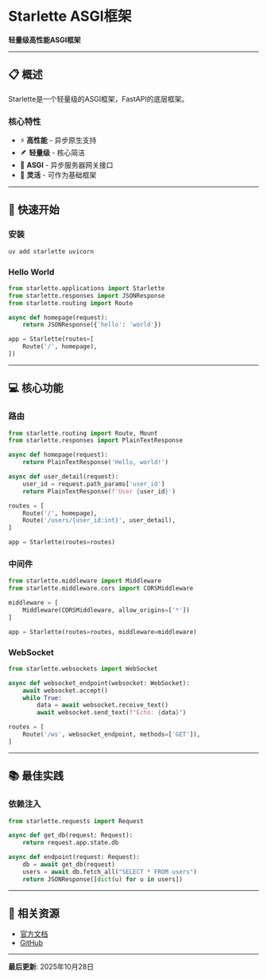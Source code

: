 # Starlette ASGI框架

**轻量级高性能ASGI框架**

---

## 📋 概述

Starlette是一个轻量级的ASGI框架，FastAPI的底层框架。

### 核心特性

- ⚡ **高性能** - 异步原生支持
- 🪶 **轻量级** - 核心简洁
- 🔌 **ASGI** - 异步服务器网关接口
- 🎯 **灵活** - 可作为基础框架

---

## 🚀 快速开始

### 安装

```bash
uv add starlette uvicorn
```

### Hello World

```python
from starlette.applications import Starlette
from starlette.responses import JSONResponse
from starlette.routing import Route

async def homepage(request):
    return JSONResponse({'hello': 'world'})

app = Starlette(routes=[
    Route('/', homepage),
])
```

---

## 💻 核心功能

### 路由

```python
from starlette.routing import Route, Mount
from starlette.responses import PlainTextResponse

async def homepage(request):
    return PlainTextResponse('Hello, world!')

async def user_detail(request):
    user_id = request.path_params['user_id']
    return PlainTextResponse(f'User {user_id}')

routes = [
    Route('/', homepage),
    Route('/users/{user_id:int}', user_detail),
]

app = Starlette(routes=routes)
```

### 中间件

```python
from starlette.middleware import Middleware
from starlette.middleware.cors import CORSMiddleware

middleware = [
    Middleware(CORSMiddleware, allow_origins=['*'])
]

app = Starlette(routes=routes, middleware=middleware)
```

### WebSocket

```python
from starlette.websockets import WebSocket

async def websocket_endpoint(websocket: WebSocket):
    await websocket.accept()
    while True:
        data = await websocket.receive_text()
        await websocket.send_text(f"Echo: {data}")

routes = [
    Route('/ws', websocket_endpoint, methods=['GET']),
]
```

---

## 📚 最佳实践

### 依赖注入

```python
from starlette.requests import Request

async def get_db(request: Request):
    return request.app.state.db

async def endpoint(request: Request):
    db = await get_db(request)
    users = await db.fetch_all("SELECT * FROM users")
    return JSONResponse([dict(u) for u in users])
```

---

## 🔗 相关资源

- [官方文档](https://www.starlette.io/)
- [GitHub](https://github.com/encode/starlette)

---

**最后更新**: 2025年10月28日

